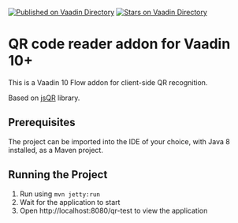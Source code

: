 [![Published on Vaadin  Directory](https://img.shields.io/badge/Vaadin%20Directory-published-00b4f0.svg)](https://vaadin.com/directory/component/qr-reader)
[![Stars on Vaadin Directory](https://img.shields.io/vaadin-directory/star/qr-reader.svg)](https://vaadin.com/directory/component/qr-reader)

# QR code reader addon for Vaadin 10+

This is a Vaadin 10 Flow addon for client-side QR recognition.

Based on [jsQR](https://github.com/cozmo/jsQR) library.

## Prerequisites

The project can be imported into the IDE of your choice, with Java 8 installed, as a Maven project.

## Running the Project

1. Run using `mvn jetty:run`
2. Wait for the application to start
3. Open http://localhost:8080/qr-test to view the application
